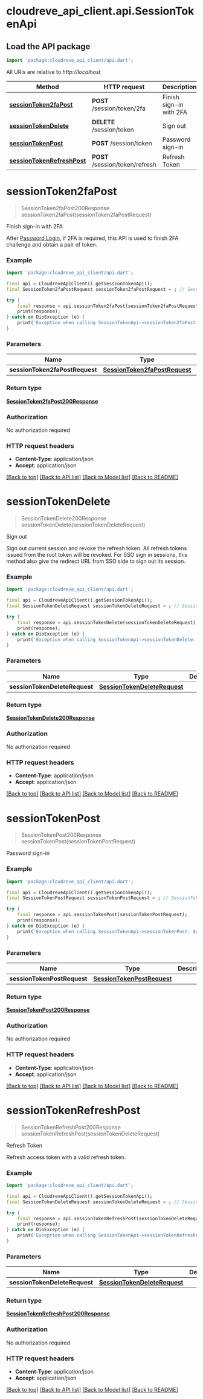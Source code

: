 # cloudreve_api_client.api.SessionTokenApi

## Load the API package
```dart
import 'package:cloudreve_api_client/api.dart';
```

All URIs are relative to *http://localhost*

Method | HTTP request | Description
------------- | ------------- | -------------
[**sessionToken2faPost**](SessionTokenApi.md#sessiontoken2fapost) | **POST** /session/token/2fa | Finish sign-in with 2FA
[**sessionTokenDelete**](SessionTokenApi.md#sessiontokendelete) | **DELETE** /session/token | Sign out
[**sessionTokenPost**](SessionTokenApi.md#sessiontokenpost) | **POST** /session/token | Password sign-in
[**sessionTokenRefreshPost**](SessionTokenApi.md#sessiontokenrefreshpost) | **POST** /session/token/refresh | Refresh Token


# **sessionToken2faPost**
> SessionToken2faPost200Response sessionToken2faPost(sessionToken2faPostRequest)

Finish sign-in with 2FA

After [Password Login](https://cloudrevev4.apifox.cn/password-sign-in-289490586e0.md), if 2FA is required, this API is used to finish 2FA challenge and obtain a pair of token.

### Example
```dart
import 'package:cloudreve_api_client/api.dart';

final api = CloudreveApiClient().getSessionTokenApi();
final SessionToken2faPostRequest sessionToken2faPostRequest = ; // SessionToken2faPostRequest | 

try {
    final response = api.sessionToken2faPost(sessionToken2faPostRequest);
    print(response);
} catch on DioException (e) {
    print('Exception when calling SessionTokenApi->sessionToken2faPost: $e\n');
}
```

### Parameters

Name | Type | Description  | Notes
------------- | ------------- | ------------- | -------------
 **sessionToken2faPostRequest** | [**SessionToken2faPostRequest**](SessionToken2faPostRequest.md)|  | [optional] 

### Return type

[**SessionToken2faPost200Response**](SessionToken2faPost200Response.md)

### Authorization

No authorization required

### HTTP request headers

 - **Content-Type**: application/json
 - **Accept**: application/json

[[Back to top]](#) [[Back to API list]](../README.md#documentation-for-api-endpoints) [[Back to Model list]](../README.md#documentation-for-models) [[Back to README]](../README.md)

# **sessionTokenDelete**
> SessionTokenDelete200Response sessionTokenDelete(sessionTokenDeleteRequest)

Sign out

Sign out current session and revoke the refresh token. All refresh tokens issued from the root token will be revoked. For SSO sign in sessions, this method also give the redirect URL from SSO side to sign out its session.

### Example
```dart
import 'package:cloudreve_api_client/api.dart';

final api = CloudreveApiClient().getSessionTokenApi();
final SessionTokenDeleteRequest sessionTokenDeleteRequest = ; // SessionTokenDeleteRequest | 

try {
    final response = api.sessionTokenDelete(sessionTokenDeleteRequest);
    print(response);
} catch on DioException (e) {
    print('Exception when calling SessionTokenApi->sessionTokenDelete: $e\n');
}
```

### Parameters

Name | Type | Description  | Notes
------------- | ------------- | ------------- | -------------
 **sessionTokenDeleteRequest** | [**SessionTokenDeleteRequest**](SessionTokenDeleteRequest.md)|  | [optional] 

### Return type

[**SessionTokenDelete200Response**](SessionTokenDelete200Response.md)

### Authorization

No authorization required

### HTTP request headers

 - **Content-Type**: application/json
 - **Accept**: application/json

[[Back to top]](#) [[Back to API list]](../README.md#documentation-for-api-endpoints) [[Back to Model list]](../README.md#documentation-for-models) [[Back to README]](../README.md)

# **sessionTokenPost**
> SessionTokenPost200Response sessionTokenPost(sessionTokenPostRequest)

Password sign-in



### Example
```dart
import 'package:cloudreve_api_client/api.dart';

final api = CloudreveApiClient().getSessionTokenApi();
final SessionTokenPostRequest sessionTokenPostRequest = ; // SessionTokenPostRequest | 

try {
    final response = api.sessionTokenPost(sessionTokenPostRequest);
    print(response);
} catch on DioException (e) {
    print('Exception when calling SessionTokenApi->sessionTokenPost: $e\n');
}
```

### Parameters

Name | Type | Description  | Notes
------------- | ------------- | ------------- | -------------
 **sessionTokenPostRequest** | [**SessionTokenPostRequest**](SessionTokenPostRequest.md)|  | [optional] 

### Return type

[**SessionTokenPost200Response**](SessionTokenPost200Response.md)

### Authorization

No authorization required

### HTTP request headers

 - **Content-Type**: application/json
 - **Accept**: application/json

[[Back to top]](#) [[Back to API list]](../README.md#documentation-for-api-endpoints) [[Back to Model list]](../README.md#documentation-for-models) [[Back to README]](../README.md)

# **sessionTokenRefreshPost**
> SessionTokenRefreshPost200Response sessionTokenRefreshPost(sessionTokenDeleteRequest)

Refresh Token

Refresh access token with a valid refresh token.

### Example
```dart
import 'package:cloudreve_api_client/api.dart';

final api = CloudreveApiClient().getSessionTokenApi();
final SessionTokenDeleteRequest sessionTokenDeleteRequest = ; // SessionTokenDeleteRequest | 

try {
    final response = api.sessionTokenRefreshPost(sessionTokenDeleteRequest);
    print(response);
} catch on DioException (e) {
    print('Exception when calling SessionTokenApi->sessionTokenRefreshPost: $e\n');
}
```

### Parameters

Name | Type | Description  | Notes
------------- | ------------- | ------------- | -------------
 **sessionTokenDeleteRequest** | [**SessionTokenDeleteRequest**](SessionTokenDeleteRequest.md)|  | [optional] 

### Return type

[**SessionTokenRefreshPost200Response**](SessionTokenRefreshPost200Response.md)

### Authorization

No authorization required

### HTTP request headers

 - **Content-Type**: application/json
 - **Accept**: application/json

[[Back to top]](#) [[Back to API list]](../README.md#documentation-for-api-endpoints) [[Back to Model list]](../README.md#documentation-for-models) [[Back to README]](../README.md)

